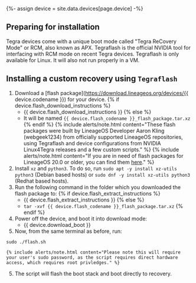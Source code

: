 {%- assign device = site.data.devices[page.device] -%}

## Preparing for installation

Tegra devices come with a unique boot mode called "Tegra ReCovery Mode" or RCM, also known as APX.
Tegraflash is the official NVIDIA tool for interfacing with RCM mode on recent Tegra devices.
Tegraflash is only available for Linux. It will also not run properly in a VM.

## Installing a custom recovery using `Tegraflash`

1. Download a [flash package](https://download.lineageos.org/devices/{{ device.codename }}) for your device.
{% if device.flash_download_instructions %}
    * {{ device.flash_download_instructions }}
{% else %}
    * It will be named `{{ device.flash_codename }}_flash_package.tar.xz`
{% endif %}
    {% include alerts/note.html content="These flash packages were built by LineageOS Developer Aaron Kling (webgeek1234) from officially supported LineageOS repositories, using Tegraflash and device configurations from NVIDIA Linux4Tegra releases and a few custom scripts." %}
    {% include alerts/note.html content="If you are in need of flash packages for LineageOS 20.0 or older, you can find them [here](https://www.androidfilehost.com/?w=files&flid=328892)." %}
2. Install `xz` and `python3`. To do so, run `sudo apt -y install xz-utils python3` (Debian based hosts) or `sudo dnf -y install xz-utils python3` (Redhat based hosts).
3. Run the following command in the folder which you downloaded the flash package to:
{% if device.flash_extract_instructions %}
    * {{ device.flash_extract_instructions }}
{% else %}
    * `tar -xvf {{ device.flash_codename }}_flash_package.tar.xz`
{% endif %}
3. Power off the device, and boot it into download mode:
    * {{ device.download_boot }}
4. Now, from the same terminal as before, run:
```
sudo ./flash.sh
```
    {% include alerts/note.html content="Please note this will require your user's sudo password, as the script requires direct hardware access, which requires root privledges." %}
5. The script will flash the boot stack and boot directly to recovery.
